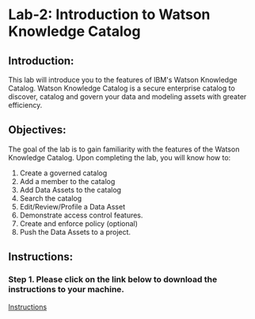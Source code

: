 # Lab-2: Introduction to Watson Knowledge Catalog

## Introduction:

This lab will introduce you to the features of IBM's Watson Knowledge Catalog. Watson Knowledge Catalog is a secure enterprise catalog to discover, catalog and govern your data and modeling assets with greater efficiency. 

## Objectives:

The goal of the lab is to gain familiarity with the features of the Watson Knowledge Catalog. Upon completing the lab, you will know how to:
1.	Create a governed catalog
2.	Add a member to the catalog
3.	Add Data Assets to the catalog
4.	Search the catalog
5.	Edit/Review/Profile a Data Asset
6.	Demonstrate access control features. 
7.	Create and enforce policy (optional) 
8.	Push the Data Assets to a project. 


## Instructions:

### Step 1.  Please click on the link below to download the instructions to your machine.

[Instructions](https://github.com/bleonardb3/DS_POT_09-05/raw/master/Lab-2/Watson%20Knowledge%20Catalog1.8.pdf)



